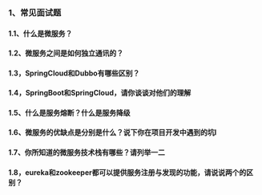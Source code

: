 ### 1、常见面试题
#### 1.1、什么是微服务？
#### 1.2、微服务之间是如何独立通讯的？
#### 1.3，SpringCloud和Dubbo有哪些区别？
#### 1.4，SpringBoot和SpringCloud，请你谈谈对他们的理解
#### 1.5、什么是服务熔断？什么是服务降级
#### 1.6、微服务的优缺点是分别是什么？说下你在项目开发中遇到的坑I
#### 1.7、你所知道的微服务技术栈有哪些？请列举一二

#### 1.8，eureka和zookeeper都可以提供服务注册与发现的功能，请说说两个的区别？